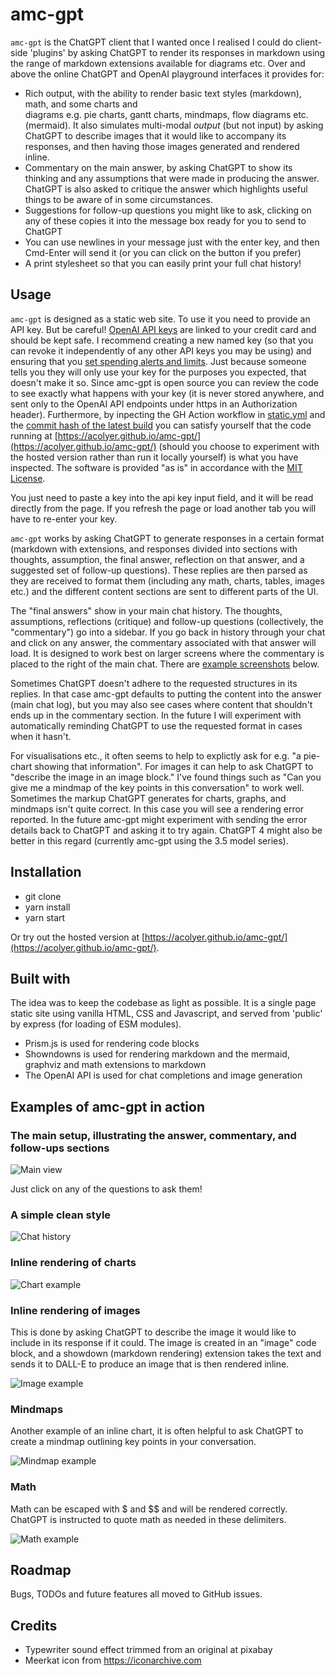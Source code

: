 # amc-gpt

`amc-gpt` is the ChatGPT client that I wanted once I realised I could do client-side 'plugins' by asking ChatGPT to render its responses in markdown using the range of markdown extensions available for diagrams etc. Over and above the online ChatGPT and OpenAI
playground interfaces it provides for:

* Rich output, with the ability to render basic text styles (markdown), math, and some charts and  
  diagrams e.g. pie charts, gantt charts, mindmaps, flow diagrams etc. (mermaid). It also simulates
  multi-modal *output* (but not input) by asking ChatGPT to describe images that it would like to accompany its responses, and then having those images generated and rendered inline.
* Commentary on the main answer, by asking ChatGPT to show its thinking and any assumptions that
  were made in producing the answer. ChatGPT is also asked to critique the answer which highlights useful things to be aware of in some circumstances.
* Suggestions for follow-up questions you might like to ask, clicking on any of these copies it into
  the message box ready for you to send to ChatGPT
* You can use newlines in your message just with the enter key, and then Cmd-Enter will send it (or you can click on the button if you prefer)
* A print stylesheet so that you can easily print your full chat history!

## Usage

`amc-gpt` is designed as a static web site. To use it you need to provide an API key. But be careful! [OpenAI API keys](https://platform.openai.com/account/api-keys) are linked to your credit card and should be kept safe. I recommend creating a new named key (so that you can revoke it independently of any other API keys you may be using) and ensuring that you [set spending alerts and limits](https://platform.openai.com/account/billing/limits). Just because someone tells you they will only use your key for the purposes you expected, that doesn't make it so. Since amc-gpt is open source you can review the code to see exactly what happens with your key (it is never stored anywhere, and sent only to the OpenAI API endpoints under https in an Authorization header). Furthermore, by inpecting the GH Action workflow in [static.yml](./.gitub/workflows/static.yml) and the [commit hash of the latest build](https://github.com/acolyer/amc-gpt) you can satisfy yourself that the code running at [https://acolyer.github.io/amc-gpt/](https://acolyer.github.io/amc-gpt/) (should you choose to experiment with the hosted version rather than run it locally yourself) is what you have inspected. The software is provided "as is" in accordance with the [MIT License](LICENSE.md).

You just need to paste a key into the api key input field, and it will be read directly from the page. If you refresh the page or load another tab you will have to re-enter your key.

`amc-gpt` works by asking ChatGPT to generate responses in a certain format (markdown with extensions, and responses divided into sections with thoughts, assumption, the final answer, reflection on that answer, and a suggested set of follow-up questions). These replies are then parsed as they are received to format them (including any math, charts, tables, images etc.) and the different content sections are sent to different parts of the UI.

The "final answers" show in your main chat history. The thoughts, assumptions, reflections (critique) and follow-up questions (collectively, the "commentary") go into a sidebar. If you go back in history through your chat and click on any answer, the commentary associated with that answer will load. It is designed to work best on larger screens where the commentary is placed to the right of the main chat. There are [example screenshots](#examples-of-amc-gpt-in-action) below.

Sometimes ChatGPT doesn't adhere to the requested structures in its replies. In that case amc-gpt defaults to putting the content into the answer (main chat log), but you may also see cases where content that shouldn't ends up in the commentary section. In the future I will experiment with automatically reminding ChatGPT to use the requested format in cases when it hasn't.

For visualisations etc., it often seems to help to explictly ask for e.g. "a pie-chart showing that information". For images it can help to ask ChatGPT to "describe the image in an image block." I've found things such as "Can you give me a mindmap of the key points in this conversation" to work well. Sometimes the markup ChatGPT generates for charts, graphs, and mindmaps isn't quite correct. In this case you will see a rendering error reported. In the future amc-gpt might experiment with sending the error details back to ChatGPT and asking it to try again. ChatGPT 4 might also be better in this regard (currently amc-gpt using the 3.5 model series).

## Installation

* git clone
* yarn install
* yarn start

Or try out the hosted version at [https://acolyer.github.io/amc-gpt/](https://acolyer.github.io/amc-gpt/).

## Built with

The idea was to keep the codebase as light as possible. It is a single page static site using vanilla HTML, CSS and Javascript, and served from 'public' by express (for loading of ESM modules).

* Prism.js is used for rendering code blocks
* Showndowns is used for rendering markdown and the mermaid, graphviz and math extensions to markdown
* The OpenAI API is used for chat completions and image generation

## Examples of amc-gpt in action

### The main setup, illustrating the answer, commentary, and follow-ups sections

![Main view](screenshots/Asides.png)

Just click on any of the questions to ask them!

### A simple clean style

![Chat history](screenshots/CleanInterface.png)

### Inline rendering of charts

![Chart example](screenshots/InlineRenderingOfCharts.png)

### Inline rendering of images

This is done by asking ChatGPT to describe  the image it would like to include in its response if it
could. The image is created in an "image" code block, and a showdown (markdown rendering) extension
takes the text and sends it to DALL-E to produce an image that is then rendered inline.

![Image example](screenshots/InlineImageGeneration.png)

### Mindmaps

Another example of an inline chart, it is often helpful to ask ChatGPT to create a mindmap outlining
key points in your conversation.

![Mindmap example](screenshots/Mindmaps.png)

### Math

Math can be escaped with $ and $$ and will be rendered correctly. ChatGPT is instructed to quote math
as needed in these delimiters.

![Math example](screenshots/Math.png)


## Roadmap

Bugs, TODOs and future features all moved to GitHub issues.

  ## Credits

  * Typewriter sound effect trimmed from an original at pixabay
  * Meerkat icon from https://iconarchive.com
